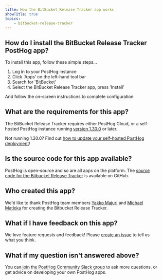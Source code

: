 ```yaml
---
title: How the BitBucket Release Tracker app works
showTitle: true
topics:
    - bitbucket-release-tracker
---
```


## How do I install the BitBucket Release Tracker PostHog app?

To install this app, follow these simple steps...

1. Log in to your PostHog instance
2. Click 'Apps' on the left-hand tool bar
3. Search for 'BitBucket' 
4. Select the BitBucket Release Tracker app, press 'Install'

And follow the on-screen instructions to complete configuration. 

## What are the requirements for this app?

The BitBucket Release Tracker requires either PostHog Cloud, or a self-hosted PostHog instance running [version 1.30.0](https://posthog.com/blog/the-posthog-array-1-30-0) or later. 

Not running 1.30.0? Find out [how to update your self-hosted PostHog deployment](https://posthog.com/docs/self-host/configure/upgrading-posthog)! 

## Is the source code for this app available?

PostHog is open-source and so are all apps on the platform. The [source code for the Bitbucket Release Tracker](https://github.com/PostHog/bitbucket-release-tracker) is available on GitHub. 

## Who created this app?

We'd like to thank PostHog team members [Yakko Majuri](https://github.com/yakkomajuri) and [Michael Matloka](https://github.com/Twixes) for creating the Bitbucket Release Tracker. 

## What if I have feedback on this app?

We love feature requests and feedback! Please [create an issue](https://github.com/PostHog/posthog/issues/new?assignees=&labels=enhancement%2C+feature&template=feature_request.md) to tell us what you think. 

## What if my question isn't answered above?

You can [join the PostHog Community Slack group](/slack) to ask more questions, or get advice on developing your own PostHog apps.